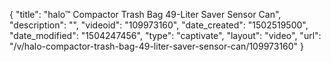 {
    "title": "halo&trade; Compactor Trash Bag 49-Liter Saver Sensor Can",
    "description": "",
    "videoid": "109973160",
    "date_created": "1502519500",
    "date_modified": "1504247456",
    "type": "captivate",
    "layout": "video",
    "url": "\/v\/halo-compactor-trash-bag-49-liter-saver-sensor-can\/109973160"
}